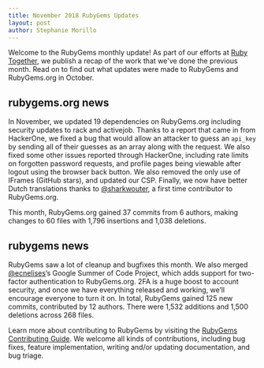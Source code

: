 ```yaml
---
title: November 2018 RubyGems Updates
layout: post
author: Stephanie Morillo
---
```


Welcome to the RubyGems monthly update! As part of our efforts at [Ruby Together](http://rubytogether.org), we publish a recap of the work that we've done the previous month. Read on to find out what updates were made to RubyGems and RubyGems.org in October.

## rubygems.org news

In November, we updated 19 dependencies on RubyGems.org including security updates to rack and activejob. Thanks to a report that came in from HackerOne, we fixed a bug that would allow an attacker to guess an `api_key` by sending all of their guesses as an array along with the request. We also fixed some other issues reported through HackerOne, including rate limits on forgotten password requests, and profile pages being viewable after logout using the browser back button. We also removed the only use of IFrames (GitHub stars), and updated our CSP. Finally, we now have better Dutch translations thanks to [@sharkwouter](https://github.com/sharkwouter), a first time contributor to RubyGems.org.

This month, RubyGems.org gained 37 commits from 6 authors, making changes to 60 files with 1,796 insertions and 1,038 deletions.

## rubygems news

RubyGems saw a lot of cleanup and bugfixes this month. We also merged [@ecnelises](https://github.com/ecnelises)’s Google Summer of Code Project, which adds support for two-factor authentication to RubyGems.org. 2FA is a huge boost to account security, and once we have everything released and working, we’ll encourage everyone to turn it on. In total, RubyGems gained 125 new commits, contributed by 12 authors. There were 1,532 additions and 1,500 deletions across 268 files.

Learn more about contributing to RubyGems by visiting the [RubyGems Contributing Guide](https://github.com/rubygems/rubygems/blob/master/CONTRIBUTING.rdoc#how-to-contribute). We welcome all kinds of contributions, including bug fixes, feature implementation, writing and/or updating documentation, and bug triage.
